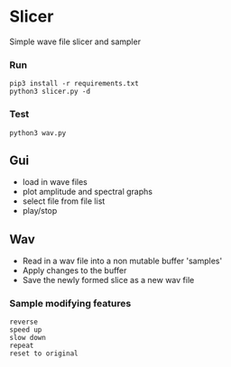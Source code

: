 # Slicer
Simple wave file slicer and sampler

### Run
```
pip3 install -r requirements.txt
python3 slicer.py -d
```

### Test
```
python3 wav.py
```

## Gui
* load in wave files
* plot amplitude and spectral graphs
* select file from file list
* play/stop

## Wav
* Read in a wav file into a non mutable buffer 'samples'
* Apply changes to the buffer
* Save the newly formed slice as a new wav file

### Sample modifying features

    reverse
    speed up
    slow down
    repeat
    reset to original
